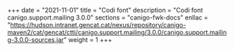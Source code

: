 +++
date        = "2021-11-01"
title       = "Codi font"
description = "Codi font canigo.support.mailing 3.0.0"
sections    = "canigo-fwk-docs"
enllac		= "https://hudson.intranet.gencat.cat/nexus/repository/canigo-maven2/cat/gencat/ctti/canigo.support.mailing/3.0.0/canigo.support.mailing-3.0.0-sources.jar"
weight		= 1
+++
